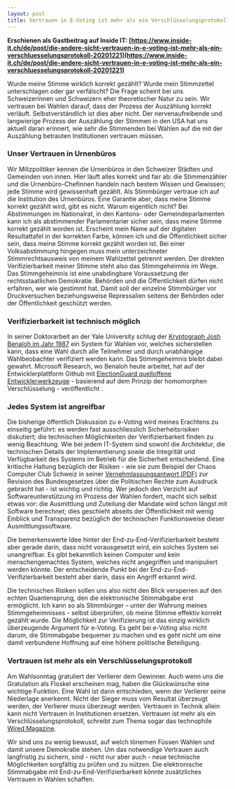 ```yaml
---
layout: post
title: Vertrauen in E-Voting ist mehr als ein Verschlüs­selungs­protokoll
---
```


**Erschienen als Gastbeitrag auf Inside IT: [https://www.inside-it.ch/de/post/die-andere-sicht-vertrauen-in-e-voting-ist-mehr-als-ein-verschluesselungsprotokoll-20201221](https://www.inside-it.ch/de/post/die-andere-sicht-vertrauen-in-e-voting-ist-mehr-als-ein-verschluesselungsprotokoll-20201221)**

Wurde meine Stimme wirklich korrekt gezählt? Wurde mein Stimmzettel unterschlagen oder gar verfälscht? Die Frage scheint bei uns Schweizerinnen und Schweizern eher theoretischer Natur zu sein. Wir vertrauen bei Wahlen darauf, dass der Prozess der Auszählung korrekt verläuft. Selbstverständlich ist dies aber nicht. Der nervenaufreibende und langwierige Prozess der Auszählung der Stimmen in den USA hat uns aktuell daran erinnert, wie sehr die Stimmenden bei Wahlen auf die mit der Auszählung betrauten Institutionen vertrauen müssen.

### Unser Vertrauen in Urnenbüros
Wir Milizpolitiker kennen die Urnenbüros in den Schweizer Städten und Gemeinden von innen. Hier läuft alles korrekt und fair ab: die Stimmenzähler und die Urnenbüro-Chefinnen handeln nach bestem Wissen und Gewissen; jede Stimme wird gewissenhaft gezählt. Als Stimmbürger vertraue ich auf die Institution des Urnenbüros. Eine Garantie aber, dass meine Stimme korrekt gezählt wird, gibt es nicht. Warum eigentlich nicht? Bei Abstimmungen im Nationalrat, in den Kantons- oder Gemeindeparlamenten kann ich als abstimmender Parlamentarier sicher sein, dass meine Stimme korrekt gezählt worden ist. Erscheint mein Name auf der digitalen Resultattafel in der korrekten Farbe, können ich und die Öffentlichkeit sicher sein, dass meine Stimme korrekt gezählt worden ist. Bei einer Volksabstimmung hingegen muss mein unterzeichneter Stimmrechtsausweis von meinem Wahlzettel getrennt werden.
Der direkten Verifizierbarkeit meiner Stimme steht also das Stimmgeheimnis im Wege. Das Stimmgeheimnis ist eine unabdingbare Voraussetzung der rechtsstaatlichen Demokratie. Behörden und die Öffentlichkeit dürfen nicht erfahren, wer wie gestimmt hat. Damit soll der einzelne Stimmbürger vor Druckversuchen beziehungsweise Repressalien seitens der Behörden oder der Öffentlichkeit geschützt werden.

### Verifizierbarkeit ist technisch möglich
In seiner Doktorarbeit an der Yale University schlug der [Kryptograph Josh Benaloh im Jahr 1987](https://www.microsoft.com/en-us/research/publication/verifiable-secret-ballot-elections) ein System für Wahlen vor, welches sicherstellen kann, dass eine Wahl durch alle Teilnehmer und durch unabhängige Wahlbeobachter verifiziert werden kann. Das Stimmgeheimnis bleibt dabei gewahrt. Microsoft Research, wo Benaloh heute arbeitet, hat auf der Entwicklerplattform Github mit [ElectionGuard quelloffene Entwicklerwerkzeuge](https://github.com/microsoft/electionguard) - basierend auf dem Prinzip der homomorphen Verschlüsselung - veröffentlicht .

### Jedes System ist angreifbar
Die bisherige öffentlich Diskussion zu e-Voting wird meines Erachtens zu einseitig geführt: es werden fast ausschliesslich Sicherheitsrisiken diskutiert; die technischen Möglichkeiten der Verifizierbarkeit finden zu wenig Beachtung. Wie bei jedem IT-System sind sowohl die Architektur, die technischen Details der Implementierung sowie die Integrität und Verfügbarkeit des Systems im Betrieb für die Sicherheit entscheidend.
Eine kritische Haltung bezüglich der Risiken - wie sie zum Beispiel der Chaos Computer Club Schweiz in seiner [Vernehmlassungsantwort (PDF)](https://chaosticino.ch/docs/20190430-vernehmlassung--e-voting-ordentlicher-betrieb.pdf) zur Revision des Bundesgesetzes über die Politischen Rechte  zum Ausdruck gebracht hat - ist wichtig und richtig. Wer jedoch den Verzicht auf Softwareunterstützung im Prozess der Wahlen fordert, macht sich selbst etwas vor: die Ausmittlung und Zuteilung der Mandate wird schon längst mit Software berechnet; dies geschieht abseits der Öffentlichkeit mit wenig Einblick und Transparenz bezüglich der technischen Funktionsweise dieser Ausmittlungssoftware.

Die bemerkenswerte Idee hinter der End-zu-End-Verifizierbarkeit besteht aber gerade darin, dass nicht vorausgesetzt wird, ein solches System sei unangreifbar. Es gibt bekanntlich keinen Computer und kein menschengemachtes System, welches nicht angegriffen und manipuliert werden könnte. Der entscheidende Punkt bei der End-zu-End-Verifizierbarkeit besteht aber darin, dass ein Angriff erkannt wird.

Die technischen Risiken sollen uns also nicht den Blick versperren auf den echten Quantensprung, den die elektronische Stimmabgabe erst ermöglicht. Ich kann so als Stimmbürger – unter der Wahrung meines Stimmgeheimnisses - selbst überprüfen, ob meine Stimme effektiv korrekt gezählt wurde. Die Möglichkeit zur Verifizierung ist das einzig wirklich überzeugende Argument für e-Voting. Es geht bei e-Voting also nicht darum, die Stimmabgabe bequemer zu machen und es geht nicht um eine damit verbundene Hoffnung auf eine höhere politische Beteiligung.

### Vertrauen ist mehr als ein Verschlüsselungsprotokoll
Am Wahlsonntag gratuliert der Verlierer dem Gewinner. Auch wenn uns die Gratulation als Floskel erscheinen mag, haben die Glückwünsche eine wichtige Funktion. Eine Wahl ist dann entschieden, wenn der Verlierer seine Niederlage anerkennt. Nicht der Sieger muss vom Resultat überzeugt werden, der Verlierer muss überzeugt werden. Vertrauen in Technik allein kann nicht Vertrauen in Institutionen ersetzen. Vertrauen ist mehr als ein Verschlüsselungsprotokoll, schreibt zum Thema sogar das technophile [Wired Magazine](https://www.wired.com/story/dana-debeauvoir-texas-county-clerk-voting-tech-revolution/).

Wir sind uns zu wenig bewusst, auf welch tönernen Füssen Wahlen und damit unsere Demokratie stehen. Um das notwendige Vertrauen auch langfristig zu sichern, sind - nicht nur aber auch - neue technische Möglichkeiten sorgfältig zu prüfen und zu nützen. Die elektronische Stimmabgabe mit End-zu-End-Verifizierbarkeit könnte zusätzliches Vertrauen in Wahlen schaffen.